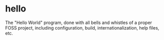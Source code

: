 # hello
The "Hello World" program, done with all bells and whistles of a proper FOSS  project, including configuration, build, internationalization, help files, etc.

